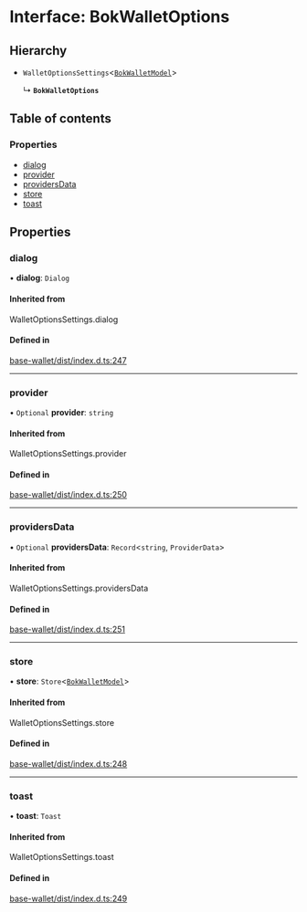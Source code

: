 # Interface: BokWalletOptions

## Hierarchy

- `WalletOptionsSettings`<[`BokWalletModel`](BokWalletModel.md)\>

  ↳ **`BokWalletOptions`**

## Table of contents

### Properties

- [dialog](BokWalletOptions.md#dialog)
- [provider](BokWalletOptions.md#provider)
- [providersData](BokWalletOptions.md#providersdata)
- [store](BokWalletOptions.md#store)
- [toast](BokWalletOptions.md#toast)

## Properties

### dialog

• **dialog**: `Dialog`

#### Inherited from

WalletOptionsSettings.dialog

#### Defined in

[base-wallet/dist/index.d.ts:247](https://gitlab.com/i3-market/code/wp3/t3.2/i3m-wallet-monorepo/-/blob/fe110225/packages/base-wallet/dist/index.d.ts#L247)

___

### provider

• `Optional` **provider**: `string`

#### Inherited from

WalletOptionsSettings.provider

#### Defined in

[base-wallet/dist/index.d.ts:250](https://gitlab.com/i3-market/code/wp3/t3.2/i3m-wallet-monorepo/-/blob/fe110225/packages/base-wallet/dist/index.d.ts#L250)

___

### providersData

• `Optional` **providersData**: `Record`<`string`, `ProviderData`\>

#### Inherited from

WalletOptionsSettings.providersData

#### Defined in

[base-wallet/dist/index.d.ts:251](https://gitlab.com/i3-market/code/wp3/t3.2/i3m-wallet-monorepo/-/blob/fe110225/packages/base-wallet/dist/index.d.ts#L251)

___

### store

• **store**: `Store`<[`BokWalletModel`](BokWalletModel.md)\>

#### Inherited from

WalletOptionsSettings.store

#### Defined in

[base-wallet/dist/index.d.ts:248](https://gitlab.com/i3-market/code/wp3/t3.2/i3m-wallet-monorepo/-/blob/fe110225/packages/base-wallet/dist/index.d.ts#L248)

___

### toast

• **toast**: `Toast`

#### Inherited from

WalletOptionsSettings.toast

#### Defined in

[base-wallet/dist/index.d.ts:249](https://gitlab.com/i3-market/code/wp3/t3.2/i3m-wallet-monorepo/-/blob/fe110225/packages/base-wallet/dist/index.d.ts#L249)

